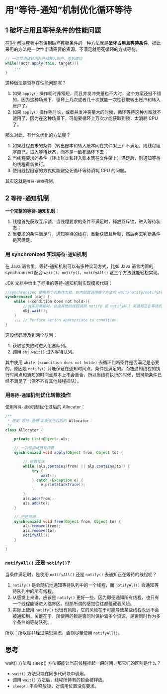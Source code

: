 # 用“等待-通知”机制优化循环等待

## 1 破坏占用且等待条件的性能问题

在[04-解决死锁](04-解决死锁.md)中有讲到破坏死锁条件的一种方法就是**破坏占用且等待条件**。据此采用的方法是一次性申请需要的资源，不满足就用死循环的方式等待。

```java
// 一次性申请转出账户和转入账户，直到成功
while(!actr.apply(this, target)){
    ...
}
```

这种做法是否存在性能问题呢？

1. 如果 `apply()` 操作耗时非常短，而且并发冲突量也不大时，这个方案还挺不错的，因为这种场景下，循环上几次或者几十次就能一次性获取转出账户和转入账户了。
2. 如果 `apply()` 操作耗时长，或者并发冲突量大的时候，循环等待这种方案就不适用了，因为在这种场景下，可能要循环上万次才能获取到锁，太消耗 CPU 了。

那么对此，有什么优化的方法呢？

1. 如果线程要求的条件（转出账本和转入账本同在文件架上）不满足，则线程阻塞自己，进入等待状态，而不是一致死循环下去；
2. 当线程要求的条件（转出账本和转入账本同在文件架上）满足后，则通知等待的线程重新执行。
3. 使用线程阻塞的方式就能避免死循环等待消耗 CPU 的问题。

其实这就是`等待-通知`机制。

## 2 `等待-通知`机制

**一个完整的等待-通知机制**：

1. 线程首先获取互斥锁，当线程要求的条件不满足时，释放互斥锁，进入等待状态；
2. 当要求的条件满足时，通知等待的线程，重新获取互斥锁，然后再去判断条件是否满足。

### 用 synchronized 实现`等待-通知`机制

在 Java 语言里，等待-通知机制可以有多种实现方式，比如 Java 语言内置的 synchronized 配合 `wait()`、`notify()`、`notifyAll()` 这三个方法就能轻松实现。

JDK 文档中给出了标准的等待-通知机制实现模板代码：

```java
//synchronized 使用那个对象作为锁，在内部就调用哪个方法的 wait/notify/notifyAll 等方法。
synchronized (obj) {
    while (<condition does not hold>){
        //当条目满足时，会由其他的线程调用 notify 或 notifyAll 来通知正在等待的线程。
        obj.wait();
    }
    ... // Perform action appropriate to condition
}
```

这段代码涉及到两个队列：

1. 获取锁失败时进入阻塞队列。
2. 调用 `obj.wait()` 进入等待队列。

其中使用 `while (<condition does not hold>)` 去循环判断条件是否满足是必要的。原因是 `notify()` 只能保证在通知时间点，条件是满足的。而被通知线程的执行时间点和通知的时间点基本上不会重合，所以当线程执行的时候，很可能条件已经不满足了（保不齐有其他线程插队）。

### 用`等待-通知`机制优化转账操作

使用`等待-通知`机制优化过后的 Allocator：

```java
/**
 * 使用`等待-通知`机制优化过后的 Allocator：
 */
class Allocator {

    private List<Object> als;

    // 一次性申请所有资源
    synchronized void apply(Object from, Object to) {

        // 经典写法
        while (als.contains(from) || als.contains(to)) {
            try {
                wait();
            } catch (Exception e) {
                e.printStackTrace();
            }
        }
        als.add(from);
        als.add(to);
    }

    // 归还资源
    synchronized void free(Object from, Object to) {
        als.remove(from);
        als.remove(to);
        notifyAll();
    }

}
```

### `notifyAll()` 还是 `notify()`?

当条件满足时，是使用 `notifyAll()` 还是 `notify()` 去通知正在等待的线程呢？

1. `notify()` 是会随机地通知等待队列中的一个线程，而 `notifyAll()` 会通知等待队列中的所有线程。
2. 从感觉上来讲，应该是 `notify()` 更好一些，因为即便通知所有线程，也只有一个线程能够进入临界区。但那所谓的感觉往往都蕴藏着风险。
3. 实际上使用 `notify()` 也很有风险，它的风险在于可能导致某些线程永远不会被通知到。关键在于，所使用的锁是否同时保护着多个资源，是否同时作为多个条件的等待队列。

所以：所以除非经过深思熟虑，否则尽量使用 `notifyAll()`。

## 思考

wait() 方法和 sleep() 方法都能让当前线程挂起一段时间，那它们的区别是什么？

- `wait()` 方法只能在同步代码块中调用。
- 调用 `wait()` 方法后，线程所持有的锁会被释放。
- `sleep()` 不会释放锁，对调用位置没有要求。
